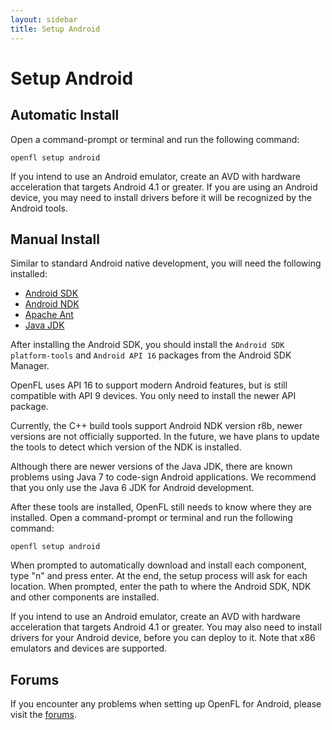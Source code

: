 ```yaml
---
layout: sidebar
title: Setup Android
---
```


# Setup Android

## Automatic Install

Open a command-prompt or terminal and run the following command:

    openfl setup android

If you intend to use an Android emulator, create an AVD with hardware acceleration that targets Android 4.1 or greater. If you are using an Android device, you may need to install drivers before it will be recognized by the Android tools.

## Manual Install

Similar to standard Android native development, you will need the following installed:

 * [Android SDK](http://developer.android.com/sdk/index.html)
 * [Android NDK](http://developer.android.com/tools/sdk/ndk/index.html)
 * [Apache Ant](http://ant.apache.org/bindownload.cgi)
 * [Java JDK](http://www.oracle.com/technetwork/java/javasebusiness/downloads/java-archive-downloads-javase6-419409.html#jdk-6u45-oth-JPR)

After installing the Android SDK, you should install the `Android SDK platform-tools` and `Android API 16` packages from the Android SDK Manager.

OpenFL uses API 16 to support modern Android features, but is still compatible with API 9 devices. You only need to install the newer API package.

Currently, the C++ build tools support Android NDK version r8b, newer versions are not officially supported. In the future, we have plans to update the tools to detect which version of the NDK is installed.

Although there are newer versions of the Java JDK, there are known problems using Java 7 to code-sign Android applications. We recommend that you only use the Java 6 JDK for Android development.

After these tools are installed, OpenFL still needs to know where they are installed. Open a command-prompt or terminal and run the following command:

    openfl setup android

When prompted to automatically download and install each component, type "n" and press enter. At the end, the setup process will ask for each location. When prompted, enter the path to where the Android SDK, NDK and other components are installed.

If you intend to use an Android emulator, create an AVD with hardware acceleration that targets Android 4.1 or greater. You may also need to install drivers for your Android device, before you can deploy to it. Note that x86 emulators and devices are supported.

## Forums

If you encounter any problems when setting up OpenFL for Android, please visit the [forums](http://community.openfl.org/c/help).

